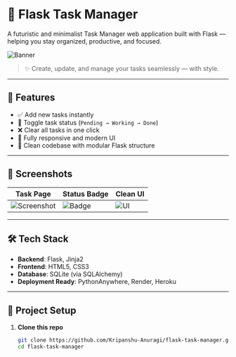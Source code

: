 # 🧠 Flask Task Manager

A futuristic and minimalist Task Manager web application built with Flask — helping you stay organized, productive, and focused.

![Banner](https://img.shields.io/badge/Flask-Task_Manager-blue?style=for-the-badge)  
> ✨ Create, update, and manage your tasks seamlessly — with style.

---

## 🚀 Features

- ✅ Add new tasks instantly  
- 🔁 Toggle task status (`Pending → Working → Done`)  
- ❌ Clear all tasks in one click  
- 🎨 Fully responsive and modern UI  
- 🧼 Clean codebase with modular Flask structure  

---

## 📸 Screenshots

| Task Page | Status Badge | Clean UI |
|-----------|--------------|----------|
| ![Screenshot](https://via.placeholder.com/300x150?text=Task+Page) | ![Badge](https://via.placeholder.com/150x50?text=Status+Badges) | ![UI](https://via.placeholder.com/300x150?text=Modern+UI) |

---

## 🛠️ Tech Stack

- **Backend**: Flask, Jinja2  
- **Frontend**: HTML5, CSS3  
- **Database**: SQLite (via SQLAlchemy)  
- **Deployment Ready**: PythonAnywhere, Render, Heroku

---

## 🔧 Project Setup

1. **Clone this repo**
   ```bash
   git clone https://github.com/Kripanshu-Anuragi/flask-task-manager.git
   cd flask-task-manager
